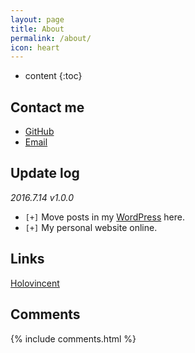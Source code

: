 ```yaml
---
layout: page
title: About
permalink: /about/
icon: heart
---
```


* content
{:toc}

## Contact me

* [GitHub](https://github.com/holovincent)
* [Email](chenws0906@gmail.com)

## Update log

*2016.7.14 v1.0.0*

* `[+]` Move posts in my [WordPress](https://holovincent.wordpress.com/) here.
* `[+]` My personal website online.


## Links

[Holovincent](https://holovincent.github.io)

## Comments

{% include comments.html %}
